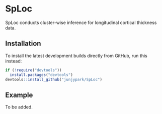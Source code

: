 # SpLoc

SpLoc conducts cluster-wise inference for longitudinal cortical thickness data.

## Installation
To install the latest development builds directly from GitHub, run this instead:

```R
if (!require("devtools"))
  install.packages("devtools")
devtools::install_github("junjypark/SpLoc")
```

## Example

To be added.
